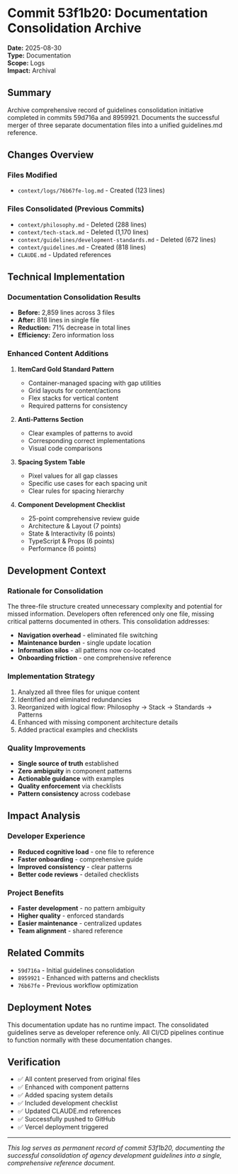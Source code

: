 # Commit 53f1b20: Documentation Consolidation Archive

**Date:** 2025-08-30  
**Type:** Documentation  
**Scope:** Logs  
**Impact:** Archival

## Summary

Archive comprehensive record of guidelines consolidation initiative completed in commits 59d716a and 8959921. Documents the successful merger of three separate documentation files into a unified guidelines.md reference.

## Changes Overview

### Files Modified
- `context/logs/76b67fe-log.md` - Created (123 lines)

### Files Consolidated (Previous Commits)
- `context/philosophy.md` - Deleted (288 lines)
- `context/tech-stack.md` - Deleted (1,170 lines)
- `context/guidelines/development-standards.md` - Deleted (672 lines)
- `context/guidelines.md` - Created (818 lines)
- `CLAUDE.md` - Updated references

## Technical Implementation

### Documentation Consolidation Results
- **Before:** 2,859 lines across 3 files
- **After:** 818 lines in single file
- **Reduction:** 71% decrease in total lines
- **Efficiency:** Zero information loss

### Enhanced Content Additions
1. **ItemCard Gold Standard Pattern**
   - Container-managed spacing with gap utilities
   - Grid layouts for content/actions
   - Flex stacks for vertical content
   - Required patterns for consistency

2. **Anti-Patterns Section**
   - Clear examples of patterns to avoid
   - Corresponding correct implementations
   - Visual code comparisons

3. **Spacing System Table**
   - Pixel values for all gap classes
   - Specific use cases for each spacing unit
   - Clear rules for spacing hierarchy

4. **Component Development Checklist**
   - 25-point comprehensive review guide
   - Architecture & Layout (7 points)
   - State & Interactivity (6 points)
   - TypeScript & Props (6 points)
   - Performance (6 points)

## Development Context

### Rationale for Consolidation
The three-file structure created unnecessary complexity and potential for missed information. Developers often referenced only one file, missing critical patterns documented in others. This consolidation addresses:

- **Navigation overhead** - eliminated file switching
- **Maintenance burden** - single update location
- **Information silos** - all patterns now co-located
- **Onboarding friction** - one comprehensive reference

### Implementation Strategy
1. Analyzed all three files for unique content
2. Identified and eliminated redundancies
3. Reorganized with logical flow: Philosophy → Stack → Standards → Patterns
4. Enhanced with missing component architecture details
5. Added practical examples and checklists

### Quality Improvements
- **Single source of truth** established
- **Zero ambiguity** in component patterns
- **Actionable guidance** with examples
- **Quality enforcement** via checklists
- **Pattern consistency** across codebase

## Impact Analysis

### Developer Experience
- **Reduced cognitive load** - one file to reference
- **Faster onboarding** - comprehensive guide
- **Improved consistency** - clear patterns
- **Better code reviews** - detailed checklists

### Project Benefits
- **Faster development** - no pattern ambiguity
- **Higher quality** - enforced standards
- **Easier maintenance** - centralized updates
- **Team alignment** - shared reference

## Related Commits

- `59d716a` - Initial guidelines consolidation
- `8959921` - Enhanced with patterns and checklists
- `76b67fe` - Previous workflow optimization

## Deployment Notes

This documentation update has no runtime impact. The consolidated guidelines serve as developer reference only. All CI/CD pipelines continue to function normally with these documentation changes.

## Verification

- ✅ All content preserved from original files
- ✅ Enhanced with component patterns
- ✅ Added spacing system details
- ✅ Included development checklist
- ✅ Updated CLAUDE.md references
- ✅ Successfully pushed to GitHub
- ✅ Vercel deployment triggered

---

*This log serves as permanent record of commit 53f1b20, documenting the successful consolidation of agency development guidelines into a single, comprehensive reference document.*